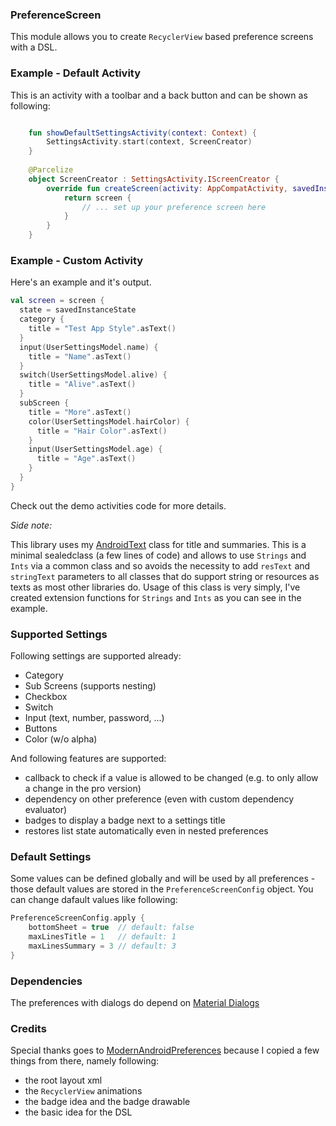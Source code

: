 ### PreferenceScreen

This module allows you to create `RecyclerView` based preference screens with a DSL.

### Example - Default Activity

This is an activity with a toolbar and a back button and can be shown as following:

```kotlin

    fun showDefaultSettingsActivity(context: Context) {
        SettingsActivity.start(context, ScreenCreator)
    }
    
    @Parcelize
    object ScreenCreator : SettingsActivity.IScreenCreator {
        override fun createScreen(activity: AppCompatActivity, savedInstanceState: Bundle?, updateTitle: (title: String) -> Unit): PreferenceScreen {
            return screen {
        	    // ... set up your preference screen here
        	}
        }
    }
```

### Example - Custom Activity

Here's an example and it's output.

```kotlin
val screen = screen {
  state = savedInstanceState
  category {
    title = "Test App Style".asText()
  }
  input(UserSettingsModel.name) {
    title = "Name".asText()
  }
  switch(UserSettingsModel.alive) {
    title = "Alive".asText()
  }
  subScreen {
    title = "More".asText()
    color(UserSettingsModel.hairColor) {
      title = "Hair Color".asText()
    }
    input(UserSettingsModel.age) {
      title = "Age".asText()
    }
  }
}
```

Check out the demo activities code for more details.

*Side note:*

This library uses my [AndroidText](https://github.com/MFlisar/AndroidText) class for title and summaries. This is a minimal sealedclass (a few lines of code) and allows to use `Strings` and `Ints` via a common class and so avoids the necessity to add `resText` and `stringText` parameters to all classes that do support string or resources as texts as most other libraries do.
Usage of this class is very simply, I've created extension functions for `Strings` and `Ints` as you can see in the example.

### Supported Settings

Following settings are supported already:

* Category
* Sub Screens (supports nesting)
* Checkbox
* Switch
* Input (text, number, password, ...)
* Buttons
* Color (w/o alpha)

And following features are supported:

* callback to check if a value is allowed to be changed (e.g. to only allow a change in the pro version)
* dependency on other preference (even with custom dependency evaluator)
* badges to display a badge next to a settings title
* restores list state automatically even in nested preferences

### Default Settings

Some values can be defined globally and will be used by all preferences - those default values are stored in the `PreferenceScreenConfig` object. You can change dafault values like following:

```kotlin
PreferenceScreenConfig.apply {
    bottomSheet = true  // default: false
    maxLinesTitle = 1   // default: 1
    maxLinesSummary = 3 // default: 3
}
```

### Dependencies

The preferences with dialogs do depend on [Material Dialogs](https://github.com/afollestad/material-dialogs)

### Credits

Special thanks goes to [ModernAndroidPreferences](https://github.com/Maxr1998/ModernAndroidPreferences) because I copied a few things from there, namely following:
* the root layout xml
* the `RecyclerView` animations
* the badge idea and the badge drawable
* the basic idea for the DSL